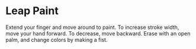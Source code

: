 <h1> Leap Paint </h2>

Extend your finger and move around to paint.
To increase stroke width, move your hand forward. To decrease, move backward.
Erase with an open palm, and change colors by making a fist.
